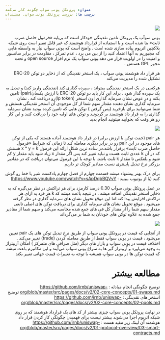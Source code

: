 ```yaml
---
عنوان: پروتکل یونی سواپ چگونه کار می‌کند
برچسب ها: بررسی پروتکل یونی سواپ, مستندات
---
```


<div dir="rtl">
  
![](https://github.com/irnb/uniswap-org/blob/master/src/pages/docs/v2/01-protocol-overview/images/anatomy.jpg)

یونی سوآپ یک پروتکل تامین نقدینگی خودکار است که برپایه «فرمول حاصل ضرب ثابت» بنا شده است و با استفاده از قرارداد هوشمند که غیر قابل تغییر است روی شبکه بلاکچین اتریوم پیاده سازی شده است .
واضح است که یونی سوآپ نیاز به واسطه هایی که مجبوریم به آنها اعتماد کنید را از بین می برد ، عدم تمرکز ، مقاومت در برابر سانسور و امنیت را در اولویت قرار می دهد.یونی سوآپ یک نرم افزار open source و تحت مجوز GPL هستش .

هر قرار داد هوشمند یونی سوآپ ، یک استخر نقدینگی که از ذخایر دو توکن ERC-20 تشکیل شده را مدیریت می‌کند

هرکسی در یک استخر نقدینگی میتواند ، سپرده گذاری کند (نقدینگی واریز کند) و تبدیل به یک سپرده گذار شود . برای این کار باید دو توکن ERC-20 با ارزش یکسان(pair) تامین بکنه و در عوض نشان سرمایه گذاری اون استخر (lp token)رو دریافت کنه . نشان سرمایه گذاری نشان دهنده مقدار سهم شما از کل موجودی آن استخر نقدینگی هستش و شما می‌توانید برای بازخرید (پس گرفتن ) توکن هایی که تامین کرده بودید نشان سرمایه گذاری را به قرار داد هوشمند بر گردونید و توکن های اولیه خود را دریافت کنید و این کار رو هر وقت که بخوایید میتونید انجام بدید  

![](images/lp.jpg)

هر  pair (جفت توکن با ارزش برابر) در قرار داد هوشمند آماده هستند که یکی از توکن های موجود در این pair رو در برابر دیگری معامله کند تا زمانی که شرایط  «فرمول حاصل ضرب ثابت» برقرار باشد.در ساده ترین شکل ارائه این فرمول x * y = k هستش که در آن k عددی ثابت هست و نباید تغییر کند پس اگر مقدار x زیاد شود باید مقدار y کم شود و بلعکس تا مقدار k ثابت باشد. با توجه با این فرمول می‌توان دریافت که در مقادیر بزرگتر نرخ تبدیل پایینتری نسبت مقادیر کوچک تر داریم 

برای درک بهتر پیشنهاد میشه قسمت چهارم از فصل چهارم پادکست شیر یا خط رو گوش کنید (یا از یوتیوب ببینید : https://www.youtube.com/watch?v=sApDqbBQVvY)


در عمل پروتکل یونی سوآپ 0.30 درصد کارمزد برای هر تراکنش در نظر می‌گیره که به ذخایر استخر نقدینگی اضافه میشه . در نتیجه باعث میشه که k هر فرد به ازای هر تراکنش افزایش پیدا کنه اما این موقع تحویل نشان های سرمایه گذاری در نظر گرفته می‌شود . موقع تحویل نشان های سرمایه گذاری برای دریافت توکن های اصلی تابعی مقدار سهم شما را از مقدار کل فی های جمع شده محاسبه می‌کند و سهم شما از مقادیر جمع شده به علاوه توکن های خودتان به شما بر می‌گرداند

![](images/trade.jpg)

از آنجایی که قیمت در پروتکل یونی سواپ از طریق نرخ تبدیل توکن های یک pair تعیین می‌شود ، قیمت در یونی سواپ فقط از طریق معامله کردن (trade) تغییر می‌کند . اختلاف قیمت در یونی سواپ و بازار های دیگر (مثل صرافی های متمرکز ) امکان آربیتراژ به وجود می‌اورد و آربیتراژ گیر ها به سراغ یونی سواپ می‌آیند و این مکانیزم باعث میشه که قیمت توکن ها در یونی سواپ همیشه با توجه به تغییرات قیمت جهانی تغییر بکند

# مطالعه بیشتر
توضیح چگونگی انجام مبادله :
https://github.com/irnb/uniswap-org/blob/master/src/pages/docs/v2/02-core-concepts/01-swaps.md
توضیح استخر های نقدینگی :
https://github.com/irnb/uniswap-org/blob/master/src/pages/docs/v2/02-core-concepts/02-pools.md


در نهایت پروتکل یونی سواپ چیزی بیشتر از کد های یک قرارداد هوشمند که بر روی شبکه اتریوم اجرا می‌شوند بیشتر نیست برای فهمیدن چگونگی کار کردن قرار داد هوشمند آن لینک زیر مفید هست :
https://github.com/irnb/uniswap-org/blob/master/src/pages/docs/v2/01-protocol-overview/03-smart-contracts.md

</div>
